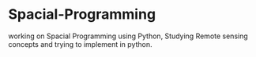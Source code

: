 # Spacial-Programming
working on Spacial Programming using Python, Studying Remote sensing concepts and trying to implement in python.
